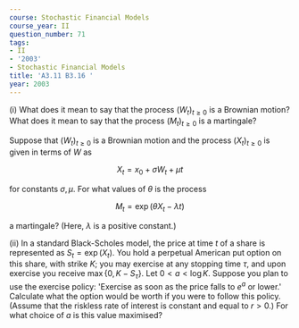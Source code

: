```yaml
---
course: Stochastic Financial Models
course_year: II
question_number: 71
tags:
- II
- '2003'
- Stochastic Financial Models
title: 'A3.11 B3.16 '
year: 2003
---
```



(i) What does it mean to say that the process $\left(W_{t}\right)_{t \geqslant 0}$ is a Brownian motion? What does it mean to say that the process $\left(M_{t}\right)_{t \geqslant 0}$ is a martingale?

Suppose that $\left(W_{t}\right)_{t \geqslant 0}$ is a Brownian motion and the process $\left(X_{t}\right)_{t \geqslant 0}$ is given in terms of $W$ as

$$X_{t}=x_{0}+\sigma W_{t}+\mu t$$

for constants $\sigma, \mu$. For what values of $\theta$ is the process

$$M_{t}=\exp \left(\theta X_{t}-\lambda t\right)$$

a martingale? (Here, $\lambda$ is a positive constant.)

(ii) In a standard Black-Scholes model, the price at time $t$ of a share is represented as $S_{t}=\exp \left(X_{t}\right)$. You hold a perpetual American put option on this share, with strike $K$; you may exercise at any stopping time $\tau$, and upon exercise you receive $\max \left\{0, K-S_{\tau}\right\}$. Let $0<a<\log K$. Suppose you plan to use the exercise policy: 'Exercise as soon as the price falls to $e^{a}$ or lower.' Calculate what the option would be worth if you were to follow this policy. (Assume that the riskless rate of interest is constant and equal to $r>0$.) For what choice of $a$ is this value maximised?